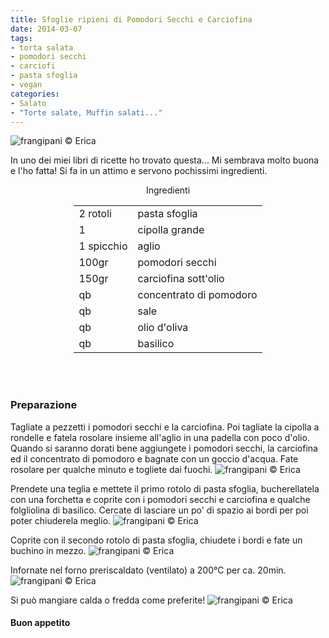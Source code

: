 ```yaml
---
title: Sfoglie ripieni di Pomodori Secchi e Carciofina
date: 2014-03-07
tags:
- torta salata
- pomodori secchi
- carciofi
- pasta sfoglia
- vegan
categories:
- Salato
- "Torte salate, Muffin salati..."
---
```

![](header.jpg "frangipani © Erica")

In uno dei miei libri di ricette ho trovato questa... Mi sembrava molto buona e l'ho fatta! Si fa in un attimo e servono pochissimi ingredienti.


<div id="wrapper" style="text-align: center">
  <div id="yourdiv" style="display: inline-block;">
    <div class="ingredients">
      <div class="ingredients-title">Ingredienti</div>
      <table>
        <tbody>
          <tr>
            <td>2 rotoli</td>
            <td>pasta sfoglia</td>
          </tr>
          <tr>
            <td>1</td>
            <td>cipolla grande</td>
          </tr>
          <tr>
            <td>1 spicchio</td>
            <td>aglio</td>
          </tr>
          <tr>
            <td>100gr</td>
            <td>pomodori secchi</td>
          </tr>
          <tr>
            <td>150gr</td>
            <td>carciofina sott'olio</td>
          </tr>
          <tr>
            <td>qb</td>
            <td>concentrato di pomodoro</td>
          </tr>
          <tr>
            <td>qb</td>
            <td>sale</td>
          </tr>
          <tr>
            <td>qb</td>
            <td>olio d'oliva</td>
          </tr>
          <tr>
            <td>qb</td>
            <td>basilico</td>
          </tr>
        </tbody>
      </table>
      <br></br>
    </div>
  </div>
</div>


<h3>
  <font color="grey">
    <i class="fa fa-cogs"></i>
  </font> Preparazione
</h3>

Tagliate a pezzetti i pomodori secchi e la carciofina. Poi tagliate la cipolla a rondelle e fatela rosolare insieme all'aglio in una padella con poco d'olio. Quando si saranno dorati bene aggiungete i pomodori secchi, la carciofina ed il concentrato di pomodoro e bagnate con un goccio d'acqua. Fate rosolare per qualche minuto e togliete dai fuochi.
![](ripieno.jpg "frangipani © Erica")

Prendete una teglia e mettete il primo rotolo di pasta sfoglia, bucherellatela con una forchetta e coprite con i pomodori secchi e carciofina e qualche folgliolina di basilico. Cercate di lasciare un po' di spazio ai bordi per poi poter chiuderela meglio.
![](riempito.jpg "frangipani © Erica")

Coprite con il secondo rotolo di pasta sfoglia, chiudete i bordi e fate un buchino in mezzo.
![](chiuso.jpg "frangipani © Erica")

Infornate nel forno preriscaldato (ventilato) a 200°C per ca. 20min.
![](sfornato.jpg "frangipani © Erica")

Si può mangiare calda o fredda come preferite!
![](risultato.jpg "frangipani © Erica")



<h4>Buon appetito
  <font color="red">
    <i class="fa fa-smile-o"></i>
  </font>
</h4>
